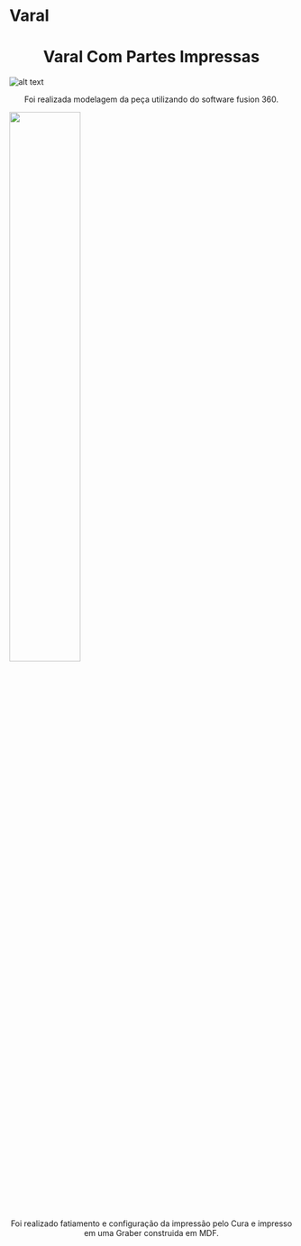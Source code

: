 # Varal


<h1 align="center"> Varal Com Partes Impressas </h1>


![alt text](https://youtu.be/4a_MttCcs08)

<p align="center"> Foi realizada modelagem da peça utilizando do software fusion 360.</p>

[<img src="https://img.youtube.com/vi/9IfyaUq8PZQ/maxresdefault.jpg" width="50%">](https://youtu.be/9IfyaUq8PZQ)

<p align="center"> Foi realizado fatiamento e configuração da impressão pelo Cura e impresso em uma Graber construida em MDF.</p>